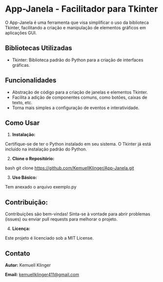 # **App-Janela - Facilitador para Tkinter**
O App-Janela é uma ferramenta que visa simplificar o uso da biblioteca Tkinter, facilitando a criação e manipulação de elementos gráficos em aplicações GUI.

## **Bibliotecas Utilizadas**

* Tkinter: Biblioteca padrão do Python para a criação de interfaces gráficas.
  
## **Funcionalidades**
* Abstração de código para a criação de janelas e elementos Tkinter.
* Facilita a adição de componentes comuns, como botões, caixas de texto, etc.
* Torna mais simples a configuração de eventos e interatividade.
## Como Usar
1. **Instalação:**

Certifique-se de ter o Python instalado em seu sistema. O Tkinter já está incluído na instalação padrão do Python.

2. **Clone o Repositório:**

bash
git clone https://github.com/KemuellKlinger/App-Janela.git

3. **Uso Básico:**
   
Tem anexado o arquivo exemplo.py

## **Contribuição:**
Contribuições são bem-vindas! Sinta-se à vontade para abrir problemas (issues) ou enviar pull requests para melhorar o projeto.

4. **Licença:**

Este projeto é licenciado sob a MIT License.

## **Contato**

**Autor:** Kemuell Klinger


**Email:** kemuellklinger411@gmail.com
